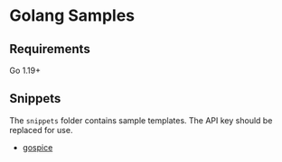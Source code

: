 # Golang Samples

## Requirements

Go 1.19+

## Snippets

The `snippets` folder contains sample templates. The API key should be replaced for use.

- [gospice](gospice)
